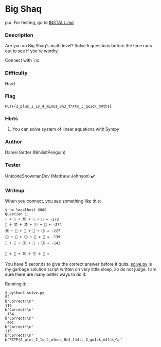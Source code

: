 # Big Shaq

p.s. For testing, go to [INSTALL.md](https://github.com/MasonCompetitiveCyber/PatriotCTF2022-Public/blob/main/Programming/Big%20Shaq/INSTALL.md)

### Description
Are you on Big Shaq's math level? Solve 5 questions before the time runs out to see if you're worthy.

Connect with `nc <IP> <PORT>

### Difficulty
Hard

### Flag
`PCTF{2_plus_2_1s_4_m1nus_0n3_th4ts_3_qu1ck_m4ths}`

### Hints
1. You can solve system of linear equations with Sympy

### Author
Daniel Getter (NihilistPenguin)

### Tester
UnicodeSnowmanDev (Matthew Johnson) ✔️

### Writeup

When you connect, you see something like this:
```console
$ nc localhost 8000
Question 1:
📙 + 🛐 + 🈲 + 🐽 + 📙 = -178
🐽 + 🈲 + 🈲 + 🕔 + 🐽 = -274
🈲 + 📙 + 🐽 + 🐽 + 🕔 = -227
🕔 + 🛐 + 🕔 + 📙 + 🐽 = -139
🛐 + 🛐 + 🕔 + 🐽 + 🕔 = -142

📙 + 🐽 + 🈲 + 🕔 + 🛐 =
```
You have 5 seconds to give the correct answer before it quits. [solve.py](solve.py) is my garbage solution script written on very little sleep, so do not judge. I am sure there are many better ways to do it.

Running it:
```console
$ python3 solve.py
52
b'Correct!\n'
116
b'Correct!\n'
-134
b'Correct!\n'
-201
b'Correct!\n'
115
b'Correct!\n'
b'PCTF{2_plus_2_1s_4_m1nus_0n3_th4ts_3_qu1ck_m4ths}\n'
```

